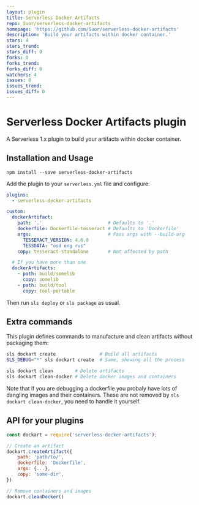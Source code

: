 ```yaml
---
layout: plugin
title: Serverless Docker Artifacts
repo: Suor/serverless-docker-artifacts
homepage: 'https://github.com/Suor/serverless-docker-artifacts'
description: 'Build your artifacts within docker container.'
stars: 4
stars_trend: 
stars_diff: 0
forks: 0
forks_trend: 
forks_diff: 0
watchers: 4
issues: 0
issues_trend: 
issues_diff: 0
---
```



# Serverless Docker Artifacts plugin

A Serverless 1.x plugin to build your artifacts within docker container.


## Installation and Usage

```
npm install --save serverless-docker-artifacts
```

Add the plugin to your `serverless.yml` file and configure:

```yaml
plugins:
  - serverless-docker-artifacts

custom:
  dockerArtifact:
    path: '.'                        # Defaults to '.'
    dockerfile: Dockerfile-tesseract # Defaults to 'Dockerfile'
    args:                            # Pass args with --build-arg
      TESSERACT_VERSION: 4.0.0
      TESSDATA: "osd eng rus"
    copy: tesseract-standalone       # Not affected by path

  # If you have more than one
  dockerArtifacts:
    - path: build/somelib
      copy: somelib
    - path: build/tool
      copy: tool-portable
```

Then run `sls deploy` or `sls package` as usual.


## Extra commands

This plugin defines commands to manufacture and clean artifacts without packaging them:

```bash
sls dockart create                # Build all artifacts
SLS_DEBUG="*" sls dockart create  # Same, showing all the process

sls dockart clean        # Delete artifacts
sls dockart clean-docker # Delete docker images and containers
```

Note that if you are debugging a dockerfile you probaly have lots of dangling images and their containers. These are not removed by `sls dockart clean-docker`, you need to handle it yourself.


## API for your plugins

```js
const dockart = require('serverless-docker-artifacts');

// Create an artifact
dockart.createArtifact({
    path: 'path/to/',
    dockerfile: 'Dockerfile',
    args: {...},
    copy: 'some-dir',
})

// Remove containers and images
dockart.cleanDocker()
```
